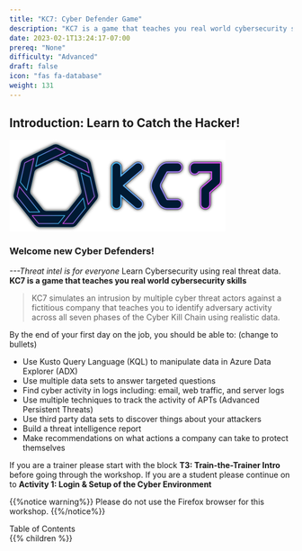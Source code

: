 ```yaml
---
title: "KC7: Cyber Defender Game"
description: "KC7 is a game that teaches you real world cybersecurity skills used by professional Cyber Defenders"
date: 2023-02-1T13:24:17-07:00
prereq: "None"
difficulty: "Advanced"
draft: false
icon: "fas fa-database"
weight: 131
---
```


## Introduction: Learn to Catch the Hacker!

![logo](./Images/KC7Logo.png)

### Welcome new Cyber Defenders! 
*---Threat intel is for everyone*
Learn Cybersecurity using real threat data.
**KC7 is a game that teaches you real world cybersecurity skills**
>KC7 simulates an intrusion by multiple cyber threat actors against a fictitious company that teaches you to identify adversary activity across all seven phases of the Cyber Kill Chain using realistic data.

By the end of your first day on the job, you should be able to: 
 (change to bullets)
-  Use Kusto Query Language (KQL) to manipulate data in Azure Data Explorer (ADX)  
-  Use multiple data sets to answer targeted questions  
-  Find cyber activity in logs including: email, web traffic, and server logs  
-  Use multiple techniques to track the activity of APTs (Advanced Persistent Threats)  
-  Use third party data sets to discover things about your attackers   
-  Build a threat intelligence report    
-  Make recommendations on what actions a company can take to protect themselves    

If you are a trainer please start with the block **T3: Train-the-Trainer Intro** before going through the workshop. If you are a student please continue on to **Activity 1: Login & Setup of the Cyber Environment**

{{%notice warning%}}
Please do not use the Firefox browser for this workshop.
{{%/notice%}}


<summary>Table of Contents</summary>
{{% children %}}
</details>

